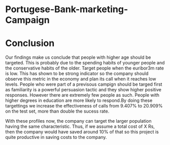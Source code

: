 # Portugese-Bank-marketing-Campaign

# Conclusion
Our findings make us conclude that people with higher age should be targeted. This is probably due to the spending 
habits of younger people and the conservative habits of the older.
Target people when the euribor3m rate is low. This has shown to be strong indicator so the company should observe
this metric in the economy and plan its call when it reaches low levels.
People who were part of a previsous campign should be targed first as familiarity is a powerful persuasion tactic and they show higher positive responses.  However there are extremely few people as such. People with higher degrees in education are more likely to respond.By doing these targettings we increase the effectiveness of calls from 9.407% to 20.909% on the test set, more than double the sucess rate. 

With these profiles now, the company can target the larger population having the same characteristic. Thus, if we assume a 
total cost of X Rs, then the company would have saved around 10% of that so this project is quite productive in 
saving costs to the company. 

